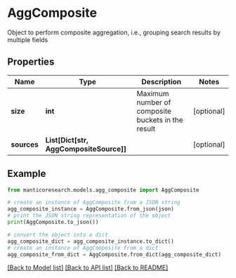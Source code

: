 # AggComposite

Object to perform composite aggregation, i.e., grouping search results by multiple fields

## Properties

Name | Type | Description | Notes
------------ | ------------- | ------------- | -------------
**size** | **int** | Maximum number of composite buckets in the result | [optional] 
**sources** | **List[Dict[str, AggCompositeSource]]** |  | [optional] 

## Example

```python
from manticoresearch.models.agg_composite import AggComposite

# create an instance of AggComposite from a JSON string
agg_composite_instance = AggComposite.from_json(json)
# print the JSON string representation of the object
print(AggComposite.to_json())

# convert the object into a dict
agg_composite_dict = agg_composite_instance.to_dict()
# create an instance of AggComposite from a dict
agg_composite_from_dict = AggComposite.from_dict(agg_composite_dict)
```
[[Back to Model list]](../README.md#documentation-for-models) [[Back to API list]](../README.md#documentation-for-api-endpoints) [[Back to README]](../README.md)



